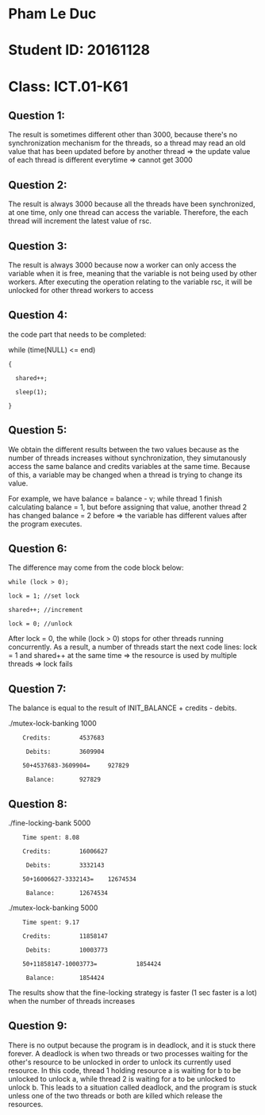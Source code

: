# Pham Le Duc
# Student ID: 20161128
# Class: ICT.01-K61

## Question 1: 

The result is sometimes different other than 3000, because there's no synchronization mechanism for the threads, so a thread may read an old value that has been updated before by another thread => the update value of each thread is different everytime => cannot get 3000

## Question 2:

The result is always 3000 because all the threads have been synchronized, at one time, only one thread can access the variable. Therefore, the each thread will increment the latest value of rsc.

## Question 3:

The result is always 3000 because now a worker can only access the variable when it is free, meaning that the variable is not being used by other workers. After executing the operation relating to the variable rsc, it will be unlocked for other thread workers to access

## Question 4:

the code part that needs to be completed:

  while (time(NULL) <= end)

    {

      shared++;

      sleep(1);

    }

## Question 5:

We obtain the different results between the two values because as the number of threads increases without synchronization, they simutanously access the same balance and credits variables at the same time. Because of this, a variable may be changed when a thread is trying to change its value. 

For example, we have balance = balance - v; while thread 1 finish calculating balance = 1, but before assigning that value, another thread 2 has changed balance = 2 before => the variable has different values after the program executes.

## Question 6: 

The difference may come from the code block below:

    while (lock > 0);

    lock = 1; //set lock

    shared++; //increment

    lock = 0; //unlock

After lock = 0, the while (lock > 0) stops for other threads running concurrently. As a result, a number of threads start the next code lines: lock = 1 and shared++ at the same time => the resource is used by multiple threads => lock fails

## Question 7: 

The balance is equal to the result of INIT_BALANCE + credits - debits. 

./mutex-lock-banking 1000

        Credits:        4537683

         Debits:        3609904

        50+4537683-3609904=     927829

         Balance:       927829

## Question 8:

./fine-locking-bank 5000

        Time spent: 8.08

        Credits:        16006627

         Debits:        3332143

        50+16006627-3332143=    12674534

         Balance:       12674534

./mutex-lock-banking 5000

        Time spent: 9.17

        Credits:        11858147

         Debits:        10003773

        50+11858147-10003773=           1854424

         Balance:       1854424

The results show that the fine-locking strategy is faster (1 sec faster is a lot) when the number of threads increases

## Question 9:

There is no output because the program is in deadlock, and it is stuck there forever. A deadlock is when two threads or two processes waiting for the other's resource to be unlocked in order to unlock its currently used resource. In this code, thread 1 holding resource a is waiting for b to be unlocked to unlock a, while thread 2 is waiting for a to be unlocked to unlock b. This leads to a situation called deadlock, and the program is stuck unless one of the two threads or both are killed which release the resources.